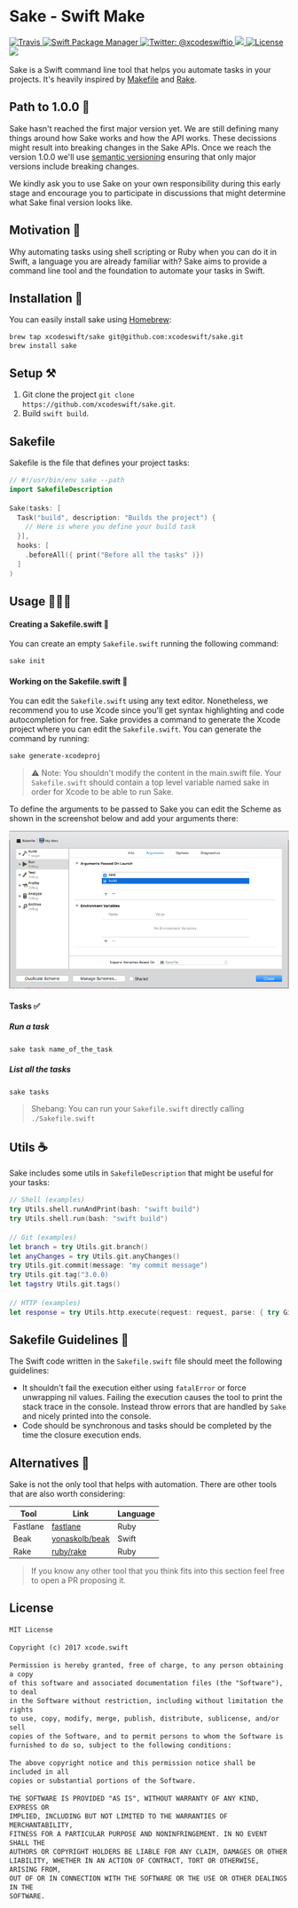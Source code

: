 # Sake - Swift Make 

<a href="https://travis-ci.org/xcodeswift/sake">
<img src="https://travis-ci.org/xcodeswift/sake.svg?branch=master" alt="Travis"/>
</a>
<a href="https://swift.org/package-manager">
<img src="https://img.shields.io/badge/spm-compatible-brightgreen.svg?style=flat" alt="Swift Package Manager"/>
</a>
<a href="https://twitter.com/xcodeswiftio">
  <img src="https://img.shields.io/badge/contact-@xcodeswiftio-blue.svg?style=flat" alt="Twitter: @xcodeswiftio" />
</a>
<a href="https://github.com/xcodeswift/sake/releases">
  <img src="https://img.shields.io/github/release/xcodeswift/sake.svg"/>
</a>
<a href="https://opensource.org/licenses/MIT">
  <img src="https://img.shields.io/badge/License-MIT-yellow.svg" alt="License" />
</a>
<a href="http://xcodeswift.herokuapp.com/">
  <img src="https://xcodeswift.herokuapp.com/badge.svg">
</a>

Sake is a Swift command line tool that helps you automate tasks in your projects. It's heavily inspired by [Makefile](https://en.wikipedia.org/wiki/Makefile) and [Rake](https://github.com/ruby/rake).

## Path to 1.0.0 🚴
Sake hasn't reached the first major version yet. We are still defining many things around how Sake works and how the API works. These decissions might result into breaking changes in the Sake APIs. Once we reach the version 1.0.0 we'll use [semantic versioning](https://semver.org/) ensuring that only major versions include breaking changes.

We kindly ask you to use Sake on your own responsibility during this early stage and encourage you to participate in discussions that might determine what Sake final version looks like.

## Motivation 💅

Why automating tasks using shell scripting or Ruby when you can do it in Swift, a language you are already familiar with?
Sake aims to provide a command line tool and the foundation to automate your tasks in Swift.

## Installation 🥑

You can easily install sake using [Homebrew](https://brew.sh/):

```
brew tap xcodeswift/sake git@github.com:xcodeswift/sake.git
brew install sake
```

## Setup ⚒

1. Git clone the project `git clone https://github.com/xcodeswift/sake.git`.
2. Build `swift build`.

## Sakefile

Sakefile is the file that defines your project tasks:

```swift
// #!/usr/bin/env sake --path
import SakefileDescription

Sake(tasks: [
  Task("build", description: "Builds the project") {
    // Here is where you define your build task
  }],
  hooks: [
    .beforeAll({ print("Before all the tasks" )})
  ]
)
```

## Usage 👩🏻‍💻

#### Creating a Sakefile.swift 📝
You can create an empty `Sakefile.swift` running the following command:

```bash
sake init
```

#### Working on the Sakefile.swift 💼
You can edit the `Sakefile.swift` using any text editor. Nonetheless, we recommend you to use Xcode since you'll get syntax highlighting and code autocompletion for free. Sake provides a command to generate the Xcode project where you can edit the `Sakefile.swift`. You can generate the command by running:

```bash
sake generate-xcodeproj
```

> :warning: Note: You shouldn't modify the content in the main.swift file. Your `Sakefile.swift` should contain a top level variable named sake in order for Xcode to be able to run Sake.

To define the arguments to be passed to Sake you can edit the Scheme as shown in the screenshot below and add your arguments there:

![scheme](Assets/Scheme.png) 

#### Tasks ✅

##### Run a task

```bash
sake task name_of_the_task
```

##### List all the tasks

```bash
sake tasks
```

> Shebang: You can run your `Sakefile.swift` directly calling `./Sakefile.swift`

## Utils ☕️

Sake includes some utils in `SakefileDescription` that might be useful for your tasks:

```swift
// Shell (examples)
try Utils.shell.runAndPrint(bash: "swift build")
try Utils.shell.run(bash: "swift build")

// Git (examples)
let branch = try Utils.git.branch()
let anyChanges = try Utils.git.anyChanges()
try Utils.git.commit(message: "my commit message")
try Utils.git.tag("3.0.0)
let tagstry Utils.git.tags()

// HTTP (examples)
let response = try Utils.http.execute(request: request, parse: { try GitHubRelease.init(data: $0) })
```

## Sakefile Guidelines 🎨

The Swift code written in the `Sakefile.swift` file should meet the following guidelines:

- It shouldn't fail the execution either using `fatalError` or force unwrapping nil values. Failing the execution causes the tool to print the stack trace in the console. Instead throw errors that are handled by `Sake` and nicely printed into the console.
- Code should be synchronous and tasks should be completed by the time the closure execution ends.

## Alternatives 🤩

Sake is not the only tool that helps with automation. There are other tools that are also worth considering:

| Tool | Link | Language |
| -------|-------------| -----|
| Fastlane | [fastlane](https://github.com/fastlane) | Ruby |
| Beak | [yonaskolb/beak](https://github.com/beak) | Swift |
| Rake | [ruby/rake](https://github.com/ruby/rake) | Ruby |

> If you know any other tool that you think fits into this section feel free to open a PR proposing it.

## License

```
MIT License

Copyright (c) 2017 xcode.swift

Permission is hereby granted, free of charge, to any person obtaining a copy
of this software and associated documentation files (the "Software"), to deal
in the Software without restriction, including without limitation the rights
to use, copy, modify, merge, publish, distribute, sublicense, and/or sell
copies of the Software, and to permit persons to whom the Software is
furnished to do so, subject to the following conditions:

The above copyright notice and this permission notice shall be included in all
copies or substantial portions of the Software.

THE SOFTWARE IS PROVIDED "AS IS", WITHOUT WARRANTY OF ANY KIND, EXPRESS OR
IMPLIED, INCLUDING BUT NOT LIMITED TO THE WARRANTIES OF MERCHANTABILITY,
FITNESS FOR A PARTICULAR PURPOSE AND NONINFRINGEMENT. IN NO EVENT SHALL THE
AUTHORS OR COPYRIGHT HOLDERS BE LIABLE FOR ANY CLAIM, DAMAGES OR OTHER
LIABILITY, WHETHER IN AN ACTION OF CONTRACT, TORT OR OTHERWISE, ARISING FROM,
OUT OF OR IN CONNECTION WITH THE SOFTWARE OR THE USE OR OTHER DEALINGS IN THE
SOFTWARE.
```
